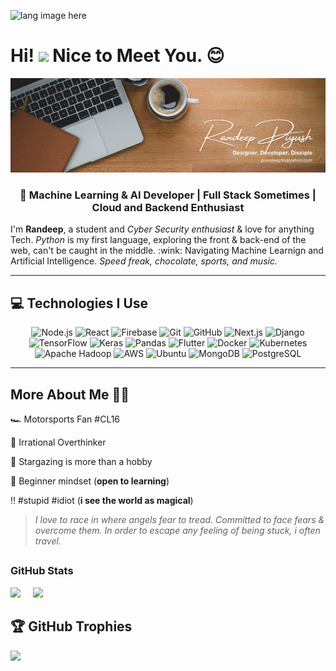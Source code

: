 <p align="left"><img width=15%" src="https://github.com/alansmathew/alansmathew/raw/master/lang.gif" alt="lang image here" /></p>

# Hi! <img src="https://media.giphy.com/media/hvRJCLFzcasrR4ia7z/giphy.gif" width="30px"> Nice to Meet You. :blush:

<img src="https://github.com/ranpy13/ranpy13/blob/main/banner2.png" alt="banner that says ranpy13 - code newbie always. content curator. contributing for good alongside an motorsport fan"> 
<h3 align = "center"> 🚀 Machine Learning & AI Developer | Full Stack Sometimes | Cloud and Backend Enthusiast </h3>
I'm <b>Randeep</b>, a student and <em>Cyber Security enthusiast</em> & love for anything Tech. <i>Python</i> is my first language, exploring the front & back-end of the web, can't be caught in the middle. :wink: Navigating Machine Learnign and Artificial Intelligence. <i>Speed freak, chocolate, sports, and music.</i>

---

## 💻 Technologies I Use

<div align="center">
  <img src="https://img.shields.io/badge/Node.js-339933?style=for-the-badge&logo=node-dot-js&logoColor=white" alt="Node.js" style="animation:bounce 2s infinite;" />
  <img src="https://img.shields.io/badge/React-20232A?style=for-the-badge&logo=react&logoColor=61DAFB" alt="React" style="animation:bounce 2.1s infinite;" />
  <img src="https://img.shields.io/badge/Firebase-FFCA28?style=for-the-badge&logo=firebase&logoColor=black" alt="Firebase" style="animation:bounce 2.2s infinite;" />
  <img src="https://img.shields.io/badge/Git-F05032?style=for-the-badge&logo=git&logoColor=white" alt="Git" style="animation:bounce 2.3s infinite;" />
  <img src="https://img.shields.io/badge/GitHub-181717?style=for-the-badge&logo=github&logoColor=white" alt="GitHub" style="animation:bounce 2.4s infinite;" />
  <img src="https://img.shields.io/badge/Next.js-000000?style=for-the-badge&logo=next.js&logoColor=white" alt="Next.js" style="animation:bounce 2.5s infinite;" />
  <img src="https://img.shields.io/badge/Django-092E20?style=for-the-badge&logo=django&logoColor=white" alt="Django" style="animation:bounce 2.6s infinite;" />
  <img src="https://img.shields.io/badge/TensorFlow-FF6F00?style=for-the-badge&logo=tensorflow&logoColor=white" alt="TensorFlow" style="animation:bounce 2.7s infinite;" />
  <img src="https://img.shields.io/badge/Keras-D00000?style=for-the-badge&logo=keras&logoColor=white" alt="Keras" style="animation:bounce 2.8s infinite;" />
  <img src="https://img.shields.io/badge/Pandas-150458?style=for-the-badge&logo=pandas&logoColor=white" alt="Pandas" style="animation:bounce 2.9s infinite;" />
  <img src="https://img.shields.io/badge/Flutter-02569B?style=for-the-badge&logo=flutter&logoColor=white" alt="Flutter" style="animation:bounce 3s infinite;" />
  <img src="https://img.shields.io/badge/Docker-2496ED?style=for-the-badge&logo=docker&logoColor=white" alt="Docker" style="animation:bounce 3.1s infinite;" />
  <img src="https://img.shields.io/badge/Kubernetes-326CE5?style=for-the-badge&logo=kubernetes&logoColor=white" alt="Kubernetes" style="animation:bounce 3.2s infinite;" />
  <img src="https://img.shields.io/badge/Apache%20Hadoop-66CCFF?style=for-the-badge&logo=apache-hadoop&logoColor=black" alt="Apache Hadoop" style="animation:bounce 3.3s infinite;" />
  <img src="https://img.shields.io/badge/AWS-232F3E?style=for-the-badge&logo=amazon-aws&logoColor=white" alt="AWS" style="animation:bounce 3.4s infinite;" />
  <img src="https://img.shields.io/badge/Ubuntu-E95420?style=for-the-badge&logo=ubuntu&logoColor=white" alt="Ubuntu" style="animation:bounce 3.5s infinite;" />
  <img src="https://img.shields.io/badge/MongoDB-47A248?style=for-the-badge&logo=mongodb&logoColor=white" alt="MongoDB" style="animation:bounce 3.6s infinite;" />
  <img src="https://img.shields.io/badge/PostgreSQL-336791?style=for-the-badge&logo=postgresql&logoColor=white" alt="PostgreSQL" style="animation:bounce 3.7s infinite;" />
</div>

---

## More About Me 👨‍🚀

🏎️ Motorsports Fan #CL16

🤔 Irrational Overthinker

🌃 Stargazing is more than a hobby

🍏 Beginner mindset (**open to learning**)

‼️ #stupid #idiot (**i see the world as magical**)


>*I love to race in where angels fear to tread. Committed to face fears & overcome them. In order to escape any feeling of being stuck, i often travel.*


## <h3 align="left">GitHub Stats</h3>

<span style = "text-align: center;">
<img src="https://github-readme-stats.vercel.app/api?username=ranpy13&count_private=true&include_all_commits=true&show_icons=true&title_color=007bff&text_color=e7e7e7&icon_color=007bff&bg_color=171c28" />
  &nbsp; 
  &nbsp;
<img src="https://github-readme-stats.vercel.app/api/top-langs/?username=ranpy13&layout=compact&title_color=007bff&text_color=e7e7e7&icon_color=007bff&bg_color=171c28" height=196  />
</span>
  
## 🏆 GitHub Trophies

![](https://github-profile-trophy.vercel.app/?username=ranpy13&theme=discord&no-frame=true&no-bg=false&margin-w=4)




